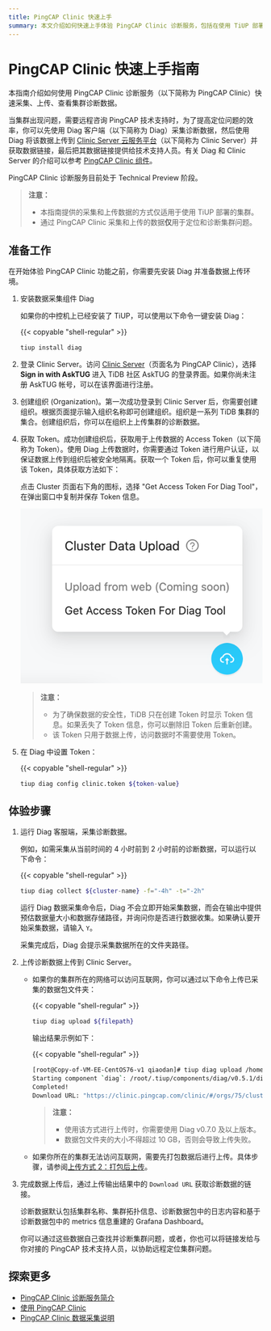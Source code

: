 ```yaml
---
title: PingCAP Clinic 快速上手
summary: 本文介绍如何快速上手体验 PingCAP Clinic 诊断服务，包括在使用 TiUP 部署的集群上通过 Diag 客户端采集数据的方法、使用 Diag 客户端将采集到的数据上传到 Clinic Server 云平台的方法，以及在 Clinic Server 上查看采集到的数据的方法。
---
```


# PingCAP Clinic 快速上手指南

本指南介绍如何使用 PingCAP Clinic 诊断服务（以下简称为 PingCAP Clinic）快速采集、上传、查看集群诊断数据。

当集群出现问题，需要远程咨询 PingCAP 技术支持时，为了提高定位问题的效率，你可以先使用 Diag 客户端（以下简称为 Diag）采集诊断数据，然后使用 Diag 将该数据上传到 [Clinic Server 云服务平台](https://clinic.pingcap.com.cn)（以下简称为 Clinic Server）并获取数据链接，最后把其数据链接提供给技术支持人员。有关 Diag 和 Clinic Server 的介绍可以参考 [PingCAP Clinic 组件](/clinic/clinic-introduction.md)。

PingCAP Clinic 诊断服务目前处于 Technical Preview 阶段。

> **注意：**
>
> - 本指南提供的采集和上传数据的方式仅适用于使用 TiUP 部署的集群。
> - 通过 PingCAP Clinic 采集和上传的数据**仅**用于定位和诊断集群问题。

## 准备工作

在开始体验 PingCAP Clinic 功能之前，你需要先安装 Diag 并准备数据上传环境。

1. 安装数据采集组件 Diag

    如果你的中控机上已经安装了 TiUP，可以使用以下命令一键安装 Diag：

    {{< copyable "shell-regular" >}}

    ```bash
    tiup install diag
    ```

2. 登录 Clinic Server。访问 [Clinic Server](https://clinic.pingcap.com.cn)（页面名为 PingCAP Clinic），选择 **Sign in with AskTUG** 进入 TiDB 社区 AskTUG 的登录界面。如果你尚未注册 AskTUG 帐号，可以在该界面进行注册。

3. 创建组织 (Organization)。第一次成功登录到 Clinic Server 后，你需要创建组织。根据页面提示输入组织名称即可创建组织。组织是一系列 TiDB 集群的集合。创建组织后，你可以在组织上上传集群的诊断数据。

4. 获取 Token。成功创建组织后，获取用于上传数据的 Access Token（以下简称为 Token）。使用 Diag 上传数据时，你需要通过 Token 进行用户认证，以保证数据上传到组织后被安全地隔离。获取一个 Token 后，你可以重复使用该 Token，具体获取方法如下：

    点击 Cluster 页面右下角的图标，选择 "Get Access Token For Diag Tool"，在弹出窗口中复制并保存 Token 信息。

    ![Token 示例](/media/clinic-get-token.png)

    > **注意：**
    >
    > - 为了确保数据的安全性，TiDB 只在创建 Token 时显示 Token 信息。如果丢失了 Token 信息，你可以删除旧 Token 后重新创建。
    > - 该 Token 只用于数据上传，访问数据时不需要使用 Token。

5. 在 Diag 中设置 Token：

    {{< copyable "shell-regular" >}}

    ```bash
    tiup diag config clinic.token ${token-value}
    ```

## 体验步骤

1. 运行 Diag 客服端，采集诊断数据。

    例如，如需采集从当前时间的 4 小时前到 2 小时前的诊断数据，可以运行以下命令：

    {{< copyable "shell-regular" >}}

    ```bash
    tiup diag collect ${cluster-name} -f="-4h" -t="-2h"
    ```

    运行 Diag 数据采集命令后，Diag 不会立即开始采集数据，而会在输出中提供预估数据量大小和数据存储路径，并询问你是否进行数据收集。如果确认要开始采集数据，请输入 `Y`。

    采集完成后，Diag 会提示采集数据所在的文件夹路径。

2. 上传诊断数据上传到 Clinic Server。

    - 如果你的集群所在的网络可以访问互联网，你可以通过以下命令上传已采集的数据包文件夹：

        {{< copyable "shell-regular" >}}

        ```bash
        tiup diag upload ${filepath}
        ```

        输出结果示例如下：

        {{< copyable "shell-regular" >}}

        ```bash
        [root@Copy-of-VM-EE-CentOS76-v1 qiaodan]# tiup diag upload /home/qiaodan/diag-fNTnz5MGhr6
        Starting component `diag`: /root/.tiup/components/diag/v0.5.1/diag upload /home/qiaodan/diag-fNTnz5MGhr6
        Completed!
        Download URL: "https://clinic.pingcap.com/clinic/#/orgs/75/clusters/7055188676317281573 "
        ```

        > **注意：**
        >
        > - 使用该方式进行上传时，你需要使用 Diag v0.7.0 及以上版本。
        > - 数据包文件夹的大小不得超过 10 GB，否则会导致上传失败。

    - 如果你所在的集群无法访问互联网，需要先打包数据后进行上传。具体步骤，请参阅[上传方式 2：打包后上传](/clinic/clinic-user-guide-for-tiup.md#方式-2打包后上传)。

3. 完成数据上传后，通过上传输出结果中的 `Download URL` 获取诊断数据的链接。

	诊断数据默认包括集群名称、集群拓扑信息、诊断数据包中的日志内容和基于诊断数据包中的 metrics 信息重建的 Grafana Dashboard。

    你可以通过这些数据自己查找并诊断集群问题，或者，你也可以将链接发给与你对接的 PingCAP 技术支持人员，以协助远程定位集群问题。

## 探索更多

- [PingCAP Clinic 诊断服务简介](/clinic/clinic-introduction.md)
- [使用 PingCAP Clinic](/clinic/clinic-user-guide-for-tiup.md)
- [PingCAP Clinic 数据采集说明](/clinic/clinic-data-instruction-for-tiup.md)